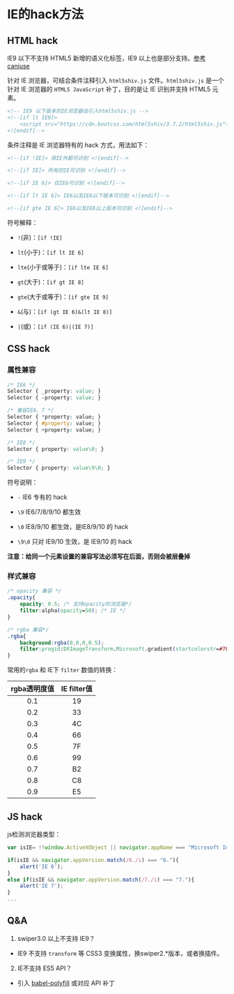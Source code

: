 # IE的hack方法

## HTML hack

IE9 以下不支持 HTML5 新增的语义化标签，IE9 以上也是部分支持。[参考caniuse](https://www.caniuse.com/#search=html5)

针对 IE 浏览器，可结合条件注释引入 `html5shiv.js` 文件。`html5shiv.js` 是一个针对 IE 浏览器的 `HTML5 JavaScript` 补丁，目的是让 IE 识别并支持 HTML5 元素。

```html
<!-- IE9 以下版本的IE浏览器会引入html5shiv.js -->
<!--[if lt IE9]>
    <script src="https://cdn.bootcss.com/html5shiv/3.7.2/html5shiv.js"></script>
<![endif]-->
```

条件注释是 IE 浏览器特有的 hack 方式，用法如下：

```html
<!--[if !IE]> 除IE外都可识别 <![endif]-->

<!--[if IE]> 所有的IE可识别 <![endif]-->

<!--[if IE 6]> 仅IE6可识别 <![endif]-->

<!--[if lt IE 6]> IE6以及IE6以下版本可识别 <![endif]-->

<!--[if gte IE 6]> IE6以及IE6以上版本可识别 <![endif]-->
```

符号解释：

* `!`(非)：`[if !IE]`
 
* `lt`(小于)：`[if lt IE 6]`
 
* `lte`(小于或等于)：`[if lte IE 6]`
 
* `gt`(大于)：`[if gt IE 8]`
 
* `gte`(大于或等于)：`[if gte IE 9]`
 
* `&`(与)：`[if (gt IE 6)&(lt IE 8)]`
 
* `|`(或)：`[if (IE 6)|(IE 7)]`

## CSS hack

### 属性兼容

```css
/* IE6 */
Selector { _property: value; } 
Selector { -property: value; }

/* 兼容IE6、7 */
Selector { *property: value; }
Selector { #property: value; }
Selector { +property: value; }

/* IE8 */
Selector { property: value\0; }

/* IE9 */
Selector { property: value\9\0; }
```

符号说明：

* `-` IE6 专有的 hack
 
* `\9` IE6/7/8/9/10 都生效
 
* `\0` IE8/9/10 都生效，是IE8/9/10 的 hack
 
* `\9\0` 只对 IE9/10 生效，是 IE9/10 的 hack

**注意：给同一个元素设置的兼容写法必须写在后面，否则会被层叠掉**

### 样式兼容

```css
/* opacity 兼容 */
.opacity{
    opacity: 0.5; /* 支持opacity的浏览器*/
    filter:alpha(opacity=50); /* IE */
}

/* rgba 兼容*/
.rgba{
    background:rgba(0,0,0,0.5);
    filter:progid:DXImageTransform.Microsoft.gradient(startcolorstr=#7F000000,endcolorstr=#7F000000);
}
```

常用的`rgba` 和 IE下 `filter` 数值的转换：

| rgba透明度值 | IE filter值 |
| :----------: | :---------: |
|     0.1      |     19      |
|     0.2      |     33      |
|     0.3      |     4C      |
|     0.4      |     66      |
|     0.5      |     7F      |
|     0.6      |     99      |
|     0.7      |     B2      |
|     0.8      |     C8      |
|     0.9      |     E5      |

## JS hack

js检测浏览器类型：

```js
var isIE= !!window.ActiveXObject || navigator.appName === "Microsoft Internet Explorer";

if(isIE && navigator.appVersion.match(/6./i) === "6."){ 
	alert('IE 6'); 
} 
else if(isIE && navigator.appVersion.match(/7./i) === "7."){ 
	alert('IE 7'); 
}
...
```

## Q&A

1. swiper3.0 以上不支持 IE9？
  
* IE9 不支持 `transform` 等 CSS3 变换属性，换swiper2.*版本，或者换插件。

2. IE不支持 ES5 API？

* 引入 [babel-polyfill](https://www.npmjs.com/package/@babel/polyfill) 或对应 API 补丁

